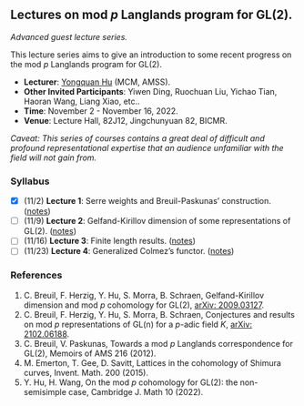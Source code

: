 ## Lectures on mod _p_ Langlands program for GL(2).

_Advanced guest lecture series._

This lecture series aims to give an introduction to some recent progress on the mod _p_ Langlands program for GL(2). 

- **Lecturer**: [Yongquan Hu](http://www.mcm.ac.cn/faculty/huyongquan/201509/t20150909_306981.html) (MCM, AMSS).
- **Other Invited Participants**: Yiwen Ding, Ruochuan Liu, Yichao Tian, Haoran Wang, Liang Xiao, etc..
- **Time**: November 2 - November 16, 2022.
- **Venue**: Lecture Hall, 82J12, Jingchunyuan 82, BICMR.

_Caveat: This series of courses contains a great deal of difficult and profound representational expertise that an audience unfamiliar with the field will not gain from._

### Syllabus

- [x] (11/2) **Lecture 1**: Serre weights and Breuil-Paskunas’ construction. ([notes](ModpLL1.pdf))
- [ ] (11/9) **Lecture 2**: Gelfand-Kirillov dimension of some representations of GL(2). ([notes](ModpLL2.pdf))
- [ ] (11/16) **Lecture 3**: Finite length results. ([notes](ModpLL3.pdf))
- [ ] (11/23) **Lecture 4**: Generalized Colmez’s functor. ([notes](ModpLL4.pdf))

### References

1. C. Breuil, F. Herzig, Y. Hu, S. Morra, B. Schraen, Gelfand-Kirillov dimension and mod _p_ cohomology for GL(2), [arXiv: 2009.03127](https://arxiv.org/abs/2009.03127).
2. C. Breuil, F. Herzig, Y. Hu, S. Morra, B. Schraen, Conjectures and results on mod _p_ representations of GL(n) for a _p_-adic field _K_, [arXiv: 2102.06188](https://arxiv.org/abs/2102.06188).
3. C. Breuil, V. Paskunas, Towards a mod _p_ Langlands correspondence for GL(2), Memoirs of AMS 216 (2012).
4. M. Emerton, T. Gee, D. Savitt,  Lattices in the cohomology of Shimura curves, Invent. Math. 200 (2015).
5. Y. Hu, H. Wang, On the mod _p_ cohomology for GL(2): the non-semisimple case, Cambridge J. Math 10 (2022).
